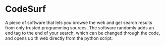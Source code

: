 # CodeSurf
A piece of software that lets you browse the web and get search results from only trusted programming sources. The software randomly adds an end tag to the end of your search, which can be changed through the code, and opens up th web directly from the python script.
